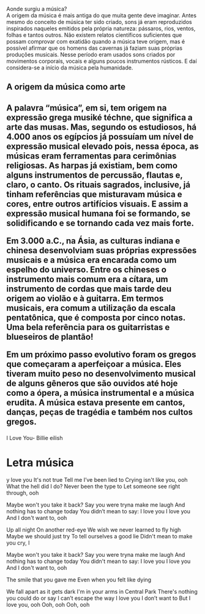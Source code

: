</p>Aonde surgiu a música?<br>
A origem da música é mais antiga do que muita gente deve imaginar. Antes mesmo do conceito de música ter sido criado, sons já eram reproduzidos inspirados naqueles emitidos pela própria natureza: pássaros, rios, ventos, folhas e tantos outros.
Não existem relatos científicos suficientes que possam comprovar com exatidão quando a música teve origem, mas é possível afirmar que os homens das cavernas já faziam suas próprias produções musicais. Nesse período eram usados sons criados por movimentos corporais, vocais e alguns poucos instrumentos rústicos. E daí considera-se a início da música pela humanidade.
<h2>A origem da música como arte<h2>
A palavra “música”, em si, tem origem na expressão grega musiké téchne, que significa a arte das musas. Mas, segundo os estudiosos, há 4.000 anos os egípcios já possuíam um nível de expressão musical elevado pois, nessa época, as músicas eram ferramentas para cerimônias religiosas. As harpas já existiam, bem como alguns instrumentos de percussão, flautas e, claro, o canto. Os rituais sagrados, inclusive, já tinham referências que misturavam música e cores, entre outros artifícios visuais. E assim a expressão musical humana foi se formando, se solidificando e se tornando cada vez mais forte.

Em 3.000 a.C., na Ásia, as culturas indiana e chinesa desenvolviam suas próprias expressões musicais e a música era encarada como um espelho do universo. Entre os chineses o instrumento mais comum era a cítara, um instrumento de cordas que mais tarde deu origem ao violão e à guitarra. Em termos musicais, era comum a utilização da escala pentatônica, que é composta por cinco notas. Uma bela referência para os guitarristas e blueseiros de plantão!

Em um próximo passo evolutivo foram os gregos que começaram a aperfeiçoar a música. Eles tiveram muito peso no desenvolvimento musical de alguns gêneros que são ouvidos até hoje como a ópera, a música instrumental e a música erudita. A música estava presente em cantos, danças, peças de tragédia e também nos cultos gregos.

</h1> I Love You- Billie eilish</h1>
<h1> Letra música</h1>
y love you
It's not true
Tell me I’ve been lied to
Crying isn't like you, ooh
What the hell did I do?
Never been the type to
Let someone see right through, ooh

Maybe won't you take it back?
Say you were tryna make me laugh
And nothing has to change today
You didn’t mean to say: I love you
I love you
And I don't want to, ooh

Up all night
On another red-eye
We wish we never learned to fly high
Maybe we should just try
To tell ourselves a good lie
Didn't mean to make you cry, I

Maybe won't you take it back?
Say you were tryna make me laugh
And nothing has to change today
You didn't mean to say: I love you
I love you
And I don't want to, ooh

The smile that you gave me
Even when you felt like dying

We fall apart as it gets dark
I'm in your arms in Central Park
There's nothing you could do or say
I can’t escape the way I love you
I don’t want to
But I love you, ooh
Ooh, ooh
Ooh, ooh

